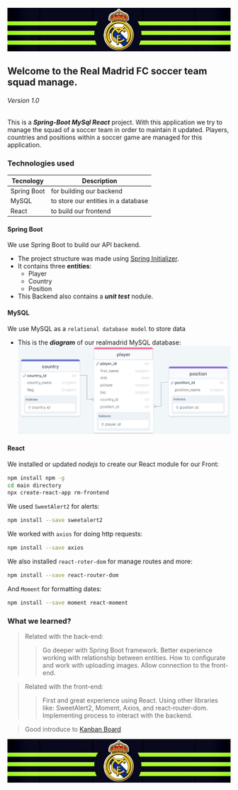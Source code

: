 ![RM-Banner](/assets/rm-banner.jpg "Real MAdrid")
## Welcome to the Real Madrid FC soccer team squad manage. 
###### Version 1.0

This is a ***Spring-Boot MySql React*** project. With this application we try to manage the squad of a soccer team in order to maintain it updated. Players, countries and positions within a soccer game are managed for this application.

### Technologies used
| Tecnology | Description |
| --------- | ----------- |
| Spring Boot | for building our backend |
| MySQL | to store our entities in a database |
| React | to build our frontend |


#### Spring Boot
We use Spring Boot to build our API backend.
* The project structure was made using [Spring Initializer](https://start.spring.io/).
* It contains three **entities**:
    - Player
    - Country
    - Position
* This Backend also contains a ***unit test*** nodule.

#### MySQL
We use MySQL as a `relational database model` to store data
* This is the ***diagram*** of our realmadrid MySQL database:
![RM-Banner](/assets/mysql.png "realmadrid MySQL diagram")

#### React
We installed or updated *nodejs* to create our React module for our Front:
```sh
npm install npm -g 
cd main directory
npx create-react-app rm-frontend
```
We used `SweetAlert2` for alerts:
```sh
npm install --save sweetalert2
```
We worked with `axios` for doing http requests:
```sh
npm install --save axios
```
We also installed `react-roter-dom` for manage routes and more:
```sh
npm install --save react-router-dom
```
And `Moment` for formatting dates:
```sh
npm install --save moment react-moment
```
### What we learned?
> Related with the back-end:
>> Go deeper with Spring Boot framework.
>> Better experience working with relationship between entities. 
>> How to configurate and work with uploading images.
>> Allow connection to the front-end.

> Related with the front-end:
>> First and great experience using React.
>> Using other libraries like: SweetAlert2, Moment, Axios, and react-router-dom.
>> Implementing process to interact with the backend.

> Good introduce to [Kanban Board](https://draft.io/jfpa4ryqxn63gg25dh9wds6gvdq6erg4jjr4rbpvyry6 "Kanban")

![RM-Banner](/assets/rm-banner.jpg "Real MAdrid")
